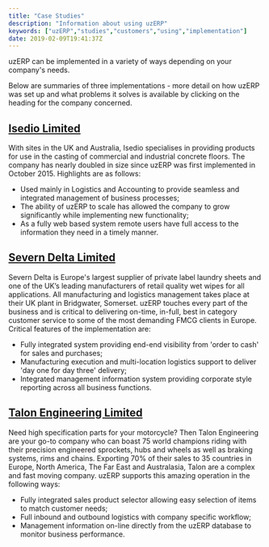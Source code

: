 ```yaml
---
title: "Case Studies"
description: "Information about using uzERP"
keywords: ["uzERP","studies","customers","using","implementation"]
date: 2019-02-09T19:41:37Z
---
```

uzERP can be implemented in a variety of ways depending on your company's needs.

Below are summaries of three implementations - more detail on how uzERP was set up and what problems it solves is available by clicking on the heading for the company concerned.

## [Isedio Limited](../isedio)

With sites in the UK and Australia, Isedio specialises in providing products for use in the casting of commercial and industrial concrete floors. The company has nearly doubled in size since uzERP was first implemented in October 2015. Highlights are as follows:

* Used mainly in Logistics and Accounting to provide seamless and integrated management of business processes;
* The ability of uzERP to scale has allowed the company to grow significantly while implementing new functionality;
* As a fully web based system remote users have full access to the information they need in a timely manner.

## [Severn Delta Limited](../sdl)

Severn Delta is Europe's largest supplier of private label laundry sheets and one of the UK’s leading manufacturers of retail quality wet wipes for all applications. All manufacturing and logistics management takes place at their UK plant in Bridgwater, Somerset. uzERP touches every part of the business and is critical to delivering on-time, in-full, best in category customer service to some of the most demanding FMCG clients in Europe. Critical features of the implementation are:

* Fully integrated system providing end-end visibility from 'order to cash' for sales and purchases;
* Manufacturing execution and multi-location logistics support to deliver 'day one for day three' delivery;
* Integrated management information system providing corporate style reporting across all business functions.

## [Talon Engineering Limited](../talon)

Need high specification parts for your motorcycle? Then Talon Engineering are your go-to company who can boast 75 world champions riding with their precision engineered sprockets, hubs and wheels as well as braking systems, rims and chains. Exporting 70% of their sales to 35 countries in Europe, North America, The Far East and Australasia, Talon are a complex and fast moving company. uzERP supports this amazing operation in the following ways:

* Fully integrated sales product selector allowing easy selection of items to match customer needs;
* Full inbound and outbound logistics with company specific workflow;
* Management information on-line directly from the uzERP database to monitor business performance.